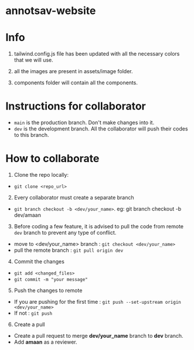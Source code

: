 # annotsav-website

# Info

1) tailwind.config.js file has been updated with all the necessary colors that we will use.

2) all the images are present in assets/image folder.

3) components folder will contain all the components.

# Instructions for collaborator 
- `main` is the production branch. Don't make changes into it.
- `dev` is the  development branch. All the collaborator will push their codes to this branch.

# How to collaborate
1) Clone the repo locally: 
- `git clone <repo_url>`
2) Every collaborator must create a separate branch
- `git branch checkout -b <dev/your_name>`. eg: git branch checkout -b dev/amaan
3) Before coding a few feature, it is advised to pull the code from remote `dev` branch to prevent any type of conflict.
- move to <dev/your_name> branch  : `git checkout <dev/your_name>`
- pull the remote branch : `git pull origin dev`
4) Commit the changes 
- `git add <changed_files>`
- `git commit -m "your message"`
5) Push the changes to remote 
- If you are pushing for the first time : `git push --set-upstream origin <dev/your_name>`
- If not : `git push`
6) Create a pull 
- Create a pull request to merge **dev/your_name** branch to **dev** branch. 
- Add **amaan** as a reviewer. 
